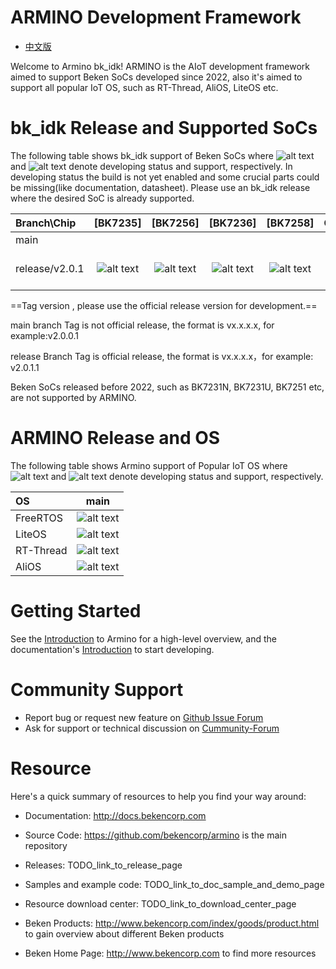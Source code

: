 # ARMINO Development Framework

* [中文版](./README_CN.md)

Welcome to Armino bk_idk!
ARMINO is the AIoT development framework aimed to support Beken SoCs developed since 2022, also it's aimed to support
all popular IoT OS, such as RT-Thread, AliOS, LiteOS etc.


# bk_idk Release and Supported SoCs

The following table shows bk_idk support of Beken SoCs where ![alt text][developing] and ![alt text][supported]
denote developing status and support, respectively. In developing status the build is not yet enabled and some
crucial parts could be missing(like documentation, datasheet). Please use an bk_idk release where the desired
SoC is already supported.


|Branch\Chip   |    [BK7235]           |       [BK7256]        |        [BK7236]        |      [BK7258]          |      Comment            |
|:------------ |:--------------------: |:--------------------: |:---------------------: |:---------------------: |:----------------------: |
|main          |                       |                       |                        |                        |                         |
|release/v2.0.1|![alt text][supported] |![alt text][supported] |![alt text][developing] |![alt text][developing] |sdk 2.0 Develop Branch   |


[supported]: https://img.shields.io/badge/-supported-green "supported"
[developing]: https://img.shields.io/badge/-developing-orange "developing"

==Tag version , please use the official release version for development.==

main branch Tag is not official release, the format is vx.x.x.x, for example:v2.0.0.1 

release Branch Tag is official release, the format is vx.x.x.x，for example: v2.0.1.1

Beken SoCs released before 2022, such as BK7231N, BK7231U, BK7251 etc, are not supported by ARMINO.

# ARMINO Release and OS

The following table shows Armino support of Popular IoT OS where ![alt text][developing] and ![alt text][supported]
denote developing status and support, respectively.

|OS           |         main           |
|:----------- |:---------------------: |
|FreeRTOS     | ![alt text][supported] |
|LiteOS       | ![alt text][supported]|
|RT-Thread    | ![alt text][developing]|
|AliOS        | ![alt text][developing]|

[supported]: https://img.shields.io/badge/-supported-green "supported"
[developing]: https://img.shields.io/badge/-developing-orange "developing"

# Getting Started

See the [Introduction](TODO_link_to_armino_intro_doc) to Armino for a high-level overview, 
and the documentation's [Introduction](TODO_link_to_armino_get_started_doc) to start developing.

# Community Support

 - Report bug or request new feature on [Github Issue Forum](TODO_link_to_armino_github_forum)  
 - Ask for support or technical discussion on [Cummunity-Forum](TODO_link_to_armino_forum)

# Resource

Here's a quick summary of resources to help you find your way around:

 - Documentation: http://docs.bekencorp.com

 - Source Code: https://github.com/bekencorp/armino is the main repository
 - Releases: TODO_link_to_release_page
 - Samples and example code: TODO_link_to_doc_sample_and_demo_page
 - Resource download center: TODO_link_to_download_center_page
 - Beken Products: http://www.bekencorp.com/index/goods/product.html to gain overview about different Beken products
 - Beken Home Page: http://www.bekencorp.com to find more resources

